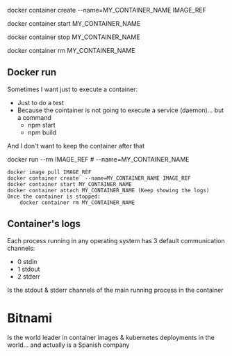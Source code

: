 docker container create --name=MY_CONTAINER_NAME IMAGE_REF


docker container start MY_CONTAINER_NAME

docker container stop MY_CONTAINER_NAME

docker container rm MY_CONTAINER_NAME


## Docker run

Sometimes I want just to execute a container:
- Just to do a test
- Because the cointainer is not going to execute a service (daemon)... but a command
    - npm start
    - npm build

And I don't want to keep the container after that

docker run --rm  IMAGE_REF     # --name=MY_CONTAINER_NAME

    docker image pull IMAGE_REF
    docker container create  --name=MY_CONTAINER_NAME IMAGE_REF 
    docker container start MY_CONTAINER_NAME
    docker container attach MY_CONTAINER_NAME (Keep showing the logs)
    Once the container is stopped:
        docker container rm MY_CONTAINER_NAME
        
## Container's logs

Each process running in any operating system has 3 default communication channels:
- 0 stdin
- 1 stdout
- 2 stderr

Is the stdout & stderr channels of the main running process in the container


# Bitnami

Is the world leader in container images & kubernetes deployments in the world... 
and actually is a Spanish company
